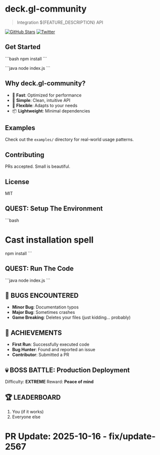 # deck.gl-community

> Integration ${FEATURE_DESCRIPTION} API

[![GitHub Stars](https://img.shields.io/github/stars/${GITHUB_USER}/deck.gl-community?style=social)]()
[![Twitter](https://img.shields.io/twitter/url?style=social&url=https%3A%2F%2Fgithub.com%2F${GITHUB_USER}%2Fdeck.gl-community)]()

## Get Started

\`\`\`bash
npm install
\`\`\`

\`\`\`java
node index.js
\`\`\`

## Why deck.gl-community?

- 🚀 **Fast**: Optimized for performance
- 🎯 **Simple**: Clean, intuitive API
- 🔧 **Flexible**: Adapts to your needs
- 📦 **Lightweight**: Minimal dependencies

## Examples

Check out the `examples/` directory for real-world usage patterns.

## Contributing

PRs accepted. Small is beautiful.

## License

MIT

## QUEST: Setup The Environment

\`\`\`bash
# Cast installation spell
npm install
\`\`\`

## QUEST: Run The Code

\`\`\`java
node index.js
\`\`\`

## 🐛 BUGS ENCOUNTERED

- **Minor Bug**: Documentation typos
- **Major Bug**: Sometimes crashes
- **Game Breaking**: Deletes your files (just kidding... probably)

## 🎯 ACHIEVEMENTS

- **First Run**: Successfully executed code
- **Bug Hunter**: Found and reported an issue
- **Contributor**: Submitted a PR

## 💀 BOSS BATTLE: Production Deployment

Difficulty: **EXTREME**
Reward: **Peace of mind**

## 🏆 LEADERBOARD

1. You (if it works)
2. Everyone else

# PR Update: 2025-10-16 - fix/update-2567

